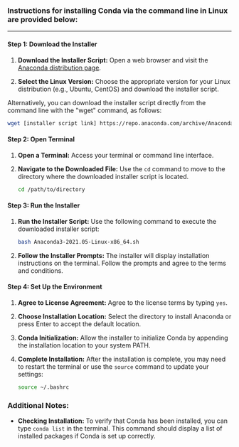 ### Instructions for installing Conda via the command line in Linux are provided below:

---

#### Step 1: Download the Installer

1. **Download the Installer Script:**
   Open a web browser and visit the [Anaconda distribution page](https://www.anaconda.com/products/distribution).

2. **Select the Linux Version:**
   Choose the appropriate version for your Linux distribution (e.g., Ubuntu, CentOS) and download the installer script.

Alternatively, you can download the installer script directly from the command line with the "wget" command, as follows:

```bash
wget [installer script link] https://repo.anaconda.com/archive/Anaconda3-2023.09-0-Linux-x86_64.sh
```

#### Step 2: Open Terminal

1. **Open a Terminal:**
   Access your terminal or command line interface.

2. **Navigate to the Downloaded File:**
   Use the `cd` command to move to the directory where the downloaded installer script is located.

   ```bash
   cd /path/to/directory
   ```

#### Step 3: Run the Installer

1. **Run the Installer Script:**
   Use the following command to execute the downloaded installer script:

   ```bash
   bash Anaconda3-2021.05-Linux-x86_64.sh
   ```

2. **Follow the Installer Prompts:**
   The installer will display installation instructions on the terminal. Follow the prompts and agree to the terms and conditions.
   

#### Step 4: Set Up the Environment

1. **Agree to License Agreement:**
   Agree to the license terms by typing `yes`.

2. **Choose Installation Location:**
   Select the directory to install Anaconda or press Enter to accept the default location.

3. **Conda Initialization:**
   Allow the installer to initialize Conda by appending the installation location to your system PATH.

4. **Complete Installation:**
   After the installation is complete, you may need to restart the terminal or use the `source` command to update your settings:

   ```bash
   source ~/.bashrc
   ```

### Additional Notes:

- **Checking Installation:**
  To verify that Conda has been installed, you can type `conda list` in the terminal. This command should display a list of installed packages if Conda is set up 
  correctly.
